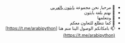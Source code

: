 

<div dir="auto">
  
- 👋 مرحبا, نحن مجموعة [بايثون بالعربي](https://t.me/arabipython)
- 👀 نهتم بلغة بايثون
- 🌱 ونتعلمها
- 💞️ كما نتطلع للتعاون معكم
- 📫 بامكانكم الوصول الينا منم هنا  [https://t.me/arabipython](https://t.me/arabipython)

</div>
<!---
pythonarabic/pythonarabic is a ✨ special ✨ repository because its `README.md` (this file) appears on your GitHub profile.
You can click the Preview link to take a look at your changes.
--->
